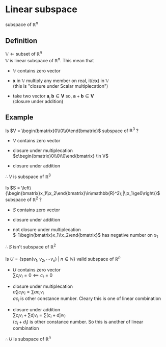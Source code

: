 # Linear subspace

subspace of $\mathbb{R}^n$  

## Definition 
$\mathbb{V} \gets \text{subset of}\;\mathbb{R}^n$  
$\mathbb{V}$ is linear subspace of $\mathbb{R}^n$. This mean that
- $\mathbb{V}$ contains zero vector
  
- $\mathbf{x}$ in $\mathbb{V}$ multiply any member on real, it($c\mathbf{x}$) in $\mathbb{V}$  
(this is "closure under Scalar multiplecation")

- take two vector $\mathbf{a}, \mathbf{b} \in \mathbf{V}$ so, $\mathbf{a} + \mathbf{b} \in \mathbf{V}$  
(closure under addition)

## Example
Is $V = \begin{bmatrix}0\\0\\0\end{bmatrix}$ subspace of $\mathbb{R}^3$ ?  
- $V$ contains zero vector
  
- closure under multiplecation  
  $c\begin{bmatrix}0\\0\\0\end{bmatrix} \in V$

- closure under addition

$\therefore V$ is subspace of $\mathbb{R}^3$
<br></br>
Is $S = \left\{\begin{bmatrix}x_1\\x_2\end{bmatrix}\in\mathbb{R}^2\;|\;x_1\ge0\right\}$ subspace of $\mathbb{R}^2$ ?
- $S$ contains zero vector
  
- closure under addition

- not closure under multiplecation  
$-1\begin{bmatrix}x_1\\x_2\end{bmatrix}$ has negative number on $x_1$

$\therefore S$ isn't subspace of $\mathbb{R}^2$
<br></br>
Is $U = \{\text{span}(v_1, v_2, \cdots v_n)\;|\;n\in\mathbb{N}\}$ valid subspace of $\mathbb{R}^n$  

- $U$ contains zero vector  
$\sum c_iv_i = 0 \impliedby c_i = 0$

- closure under multiplecation  
$a\sum c_iv_i = \sum ac_iv_i$  
$ac_i$ is other constance number. Cleary this is one of linear combination

- closure under addition  
  $\sum c_iv_i + \sum d_iv_i = \sum (c_i + d_i)v_i$  
  $(c_i + d_i)$ is other constance number. So this is another of linear combination

$\therefore U$ is subspace of $\mathbb{R}^n$